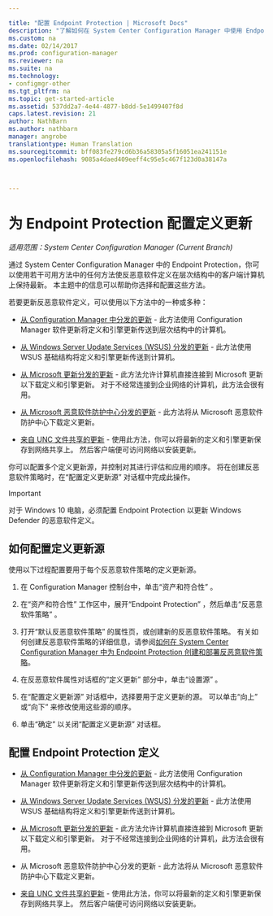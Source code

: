 ```yaml
---

title: "配置 Endpoint Protection | Microsoft Docs"
description: "了解如何在 System Center Configuration Manager 中使用 Endpoint protection 选择和配置方法以便使反恶意软件定义在客户端计算机上保持最新状态。"
ms.custom: na
ms.date: 02/14/2017
ms.prod: configuration-manager
ms.reviewer: na
ms.suite: na
ms.technology:
- configmgr-other
ms.tgt_pltfrm: na
ms.topic: get-started-article
ms.assetid: 537dd2a7-4e44-4877-b8dd-5e1499407f8d
caps.latest.revision: 21
author: NathBarn
ms.author: nathbarn
manager: angrobe
translationtype: Human Translation
ms.sourcegitcommit: bff083fe279cd6b36a58305a5f16051ea241151e
ms.openlocfilehash: 9085a4daed409eeff4c95e5c467f123d0a38147a



---
```


#  <a name="configure-definition-updates-for-endpoint-protection"></a>为 Endpoint Protection 配置定义更新  

*适用范围：System Center Configuration Manager (Current Branch)*

 通过 System Center Configuration Manager 中的 Endpoint Protection，你可以使用若干可用方法中的任何方法使反恶意软件定义在层次结构中的客户端计算机上保持最新。 本主题中的信息可以帮助你选择和配置这些方法。

 若要更新反恶意软件定义，可以使用以下方法中的一种或多种：

-   [从 Configuration Manager 中分发的更新](endpoint-definitions-configmgr.md) - 此方法使用 Configuration Manager 软件更新将定义和引擎更新传送到层次结构中的计算机。

-   [从 Windows Server Update Services (WSUS) 分发的更新](endpoint-definitions-wsus.md) - 此方法使用 WSUS 基础结构将定义和引擎更新传送到计算机。

-   [从 Microsoft 更新分发的更新](endpoint-definitions-microsoft-updates.md) - 此方法允许计算机直接连接到 Microsoft 更新以下载定义和引擎更新。 对于不经常连接到企业网络的计算机，此方法会很有用。

-   [从 Microsoft 恶意软件防护中心分发的更新](endpoint-definitions-protection-center.md) - 此方法将从 Microsoft 恶意软件防护中心下载定义更新。

-   [来自 UNC 文件共享的更新](endpoint-definitions-network.md) - 使用此方法，你可以将最新的定义和引擎更新保存到网络共享上。 然后客户端便可访问网络以安装更新。

 你可以配置多个定义更新源，并控制对其进行评估和应用的顺序。 将在创建反恶意软件策略时，在“配置定义更新源”  对话框中完成此操作。

> [!IMPORTANT]
>  对于 Windows 10 电脑，必须配置 Endpoint Protection 以更新 Windows Defender 的恶意软件定义。

## <a name="how-to-configure-definition-update-sources"></a>如何配置定义更新源
 使用以下过程配置要用于每个反恶意软件策略的定义更新源。

1.  在 Configuration Manager 控制台中，单击“资产和符合性” 。

2.  在“资产和符合性”  工作区中，展开“Endpoint Protection” ，然后单击“反恶意软件策略” 。

3.  打开“默认反恶意软件策略”  的属性页，或创建新的反恶意软件策略。 有关如何创建反恶意软件策略的详细信息，请参阅[如何在 System Center Configuration Manager 中为 Endpoint Protection 创建和部署反恶意软件策略](endpoint-antimalware-policies.md)。

4.  在反恶意软件属性对话框的“定义更新”  部分中，单击“设置源” 。

5.  在“配置定义更新源”  对话框中，选择要用于定义更新的源。 可以单击“向上”  或“向下”  来修改使用这些源的顺序。

6.  单击“确定”  以关闭“配置定义更新源”  对话框。

## <a name="configure-endpoint-protection-definitions"></a>配置 Endpoint Protection 定义

-   [从 Configuration Manager 中分发的更新](endpoint-definitions-configmgr.md) - 此方法使用 Configuration Manager 软件更新将定义和引擎更新传送到层次结构中的计算机。

-   [从 Windows Server Update Services (WSUS) 分发的更新](endpoint-definitions-wsus.md) - 此方法使用 WSUS 基础结构将定义和引擎更新传送到计算机。

-   [从 Microsoft 更新分发的更新](endpoint-definitions-microsoft-updates.md) - 此方法允许计算机直接连接到 Microsoft 更新以下载定义和引擎更新。 对于不经常连接到企业网络的计算机，此方法会很有用。

-   从 Microsoft 恶意软件防护中心分发的更新 - 此方法将从 Microsoft 恶意软件防护中心下载定义更新。

-   [来自 UNC 文件共享的更新](endpoint-definitions-network.md) - 使用此方法，你可以将最新的定义和引擎更新保存到网络共享上。 然后客户端便可访问网络以安装更新。



<!--HONumber=Dec16_HO3-->


